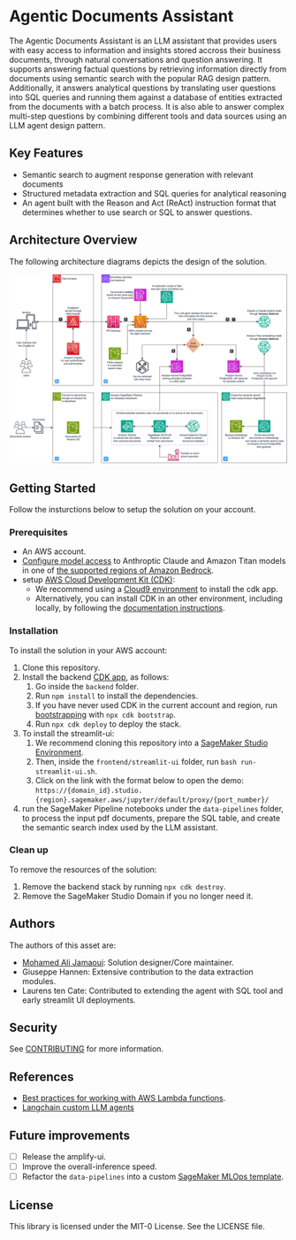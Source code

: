 # Agentic Documents Assistant

The Agentic Documents Assistant is an LLM assistant that provides users with easy access to information and insights stored accross their business documents, through natural conversations and question answering.
It supports answering factual questions by retrieving information directly from documents using semantic search with the popular RAG design pattern.
Additionally, it answers analytical questions by translating user questions into SQL queries and running them against a database of entities extracted from the documents with a batch process.
It is also able to answer complex multi-step questions by combining different tools and data sources using an LLM agent design pattern.

## Key Features

- Semantic search to augment response generation with relevant documents
- Structured metadata extraction and SQL queries for analytical reasoning
- An agent built with the Reason and Act (ReAct) instruction format that determines whether to use search or SQL to answer questions.

## Architecture Overview

The following architecture diagrams depicts the design of the solution.

![Architecture of the agentic AI documents assistant on AWS ](assets/agentic-documents-assistant-on-aws.png)

## Getting Started

Follow the insturctions below to setup the solution on your account.

### Prerequisites

- An AWS account.
- [Configure model access](https://docs.aws.amazon.com/bedrock/latest/userguide/model-access.html#add-model-access) to Anthroptic Claude and Amazon Titan models in one of [the supported regions of Amazon Bedrock](https://docs.aws.amazon.com/bedrock/latest/userguide/what-is-service.html#bedrock-regions).
- setup [AWS Cloud Development Kit (CDK)](https://aws.amazon.com/cdk/):
    - We recommend using a [Cloud9 environment](https://docs.aws.amazon.com/cloud9/latest/user-guide/tutorial-create-environment.html) to install the cdk app.
    - Alternatively, you can install CDK in an other environment, including locally, by following the [documentation instructions](https://docs.aws.amazon.com/cdk/v2/guide/getting_started.html#getting_started_prerequisites).

### Installation

To install the solution in your AWS account:

1. Clone this repository.
2. Install the backend [CDK app](https://docs.aws.amazon.com/cdk/v2/guide/home.html), as follows:
    1. Go inside the `backend` folder.
    2. Run `npm install` to install the dependencies.
    3. If you have never used CDK in the current account and region, run [bootstrapping](https://docs.aws.amazon.com/cdk/v2/guide/bootstrapping.html) with `npx cdk bootstrap`.
    4. Run `npx cdk deploy` to deploy the stack.
3. To install the streamlit-ui:
    1. We recommend cloning this repository into a [SageMaker Studio Environment](https://docs.aws.amazon.com/sagemaker/latest/dg/onboard-quick-start.html).
    2. Then, inside the `frontend/streamlit-ui` folder, run `bash run-streamlit-ui.sh`.
    3. Click on the link with the format below to open the demo:
    ```https://{domain_id}.studio.{region}.sagemaker.aws/jupyter/default/proxy/{port_number}/```
4. run the SageMaker Pipeline notebooks under the `data-pipelines` folder, to process the input pdf documents, prepare the SQL table, and create the semantic search index used by the LLM assistant.

### Clean up

To remove the resources of the solution:

1. Remove the backend stack by running `npx cdk destroy`.
2. Remove the SageMaker Studio Domain if you no longer need it.

## Authors

The authors of this asset are:

* [Mohamed Ali Jamaoui](https://www.linkedin.com/in/mohamedalijamaoui/): Solution designer/Core maintainer.
* Giuseppe Hannen: Extensive contribution to the data extraction modules.
* Laurens ten Cate: Contributed to extending the agent with SQL tool and early streamlit UI deployments.

## Security

See [CONTRIBUTING](CONTRIBUTING.md#security-issue-notifications) for more information.

## References

* [Best practices for working with AWS Lambda functions](https://docs.aws.amazon.com/lambda/latest/dg/best-practices.html).
* [Langchain custom LLM agents](https://python.langchain.com/docs/modules/agents/how_to/custom_llm_agent)

## Future improvements

- [ ] Release the amplify-ui.
- [ ] Improve the overall-inference speed.
- [ ] Refactor the `data-pipelines` into a custom [SageMaker MLOps template](https://docs.aws.amazon.com/sagemaker/latest/dg/sagemaker-projects-templates.html).

## License

This library is licensed under the MIT-0 License. See the LICENSE file.

